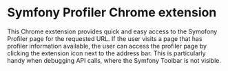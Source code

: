 # Symfony Profiler Chrome extension

This Chrome exstension provides quick and easy access to the Symofony Profiler page for the
requested URL. If the user visits a page that has profiler information available, the user
can access the profiler page by clicking the extension icon next to the address bar. This is
particularly handy when debugging API calls, where the Symfony Toolbar is not visible.
